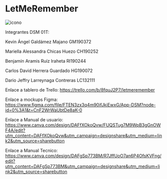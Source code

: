 # LetMeRemember

![icono](https://user-images.githubusercontent.com/36349917/232391523-e216a6e3-4b61-4269-93a3-58af6c7b346a.jpg)

Integrantes DSM 01T:

Kevin Ángel Galdámez Majano GM190372

Mariella Alessandra Chicas Huezo CH190252

Benjamín Aramis Ruíz Iraheta RI190244

Carlos David Herrera Guardado HG190072

Dario Jeffry Larreynaga Contreras LC132111

Enlace a tablero de Trello: https://trello.com/b/8fquJ2P7/letmeremember

Enlace a mockups Figma: https://www.figma.com/file/FTEN3zx3q4m90ifJkiEwxG/App-DSM?node-id=0%3A1&t=CnF2WrWaUbtDe8aK-0

Enlace a Manual de usuario: https://www.canva.com/design/DAFfXOkoQvw/FUQSTug7M9WpB3gGnOWF4A/edit?utm_content=DAFfXOkoQvw&utm_campaign=designshare&utm_medium=link2&utm_source=sharebutton

Enlace a Manual Tecnico: https://www.canva.com/design/DAFgSp773BM/R7JffUoO7an6P4OfsKVFng/edit?utm_content=DAFgSp773BM&utm_campaign=designshare&utm_medium=link2&utm_source=sharebutton

